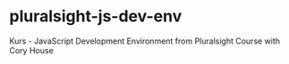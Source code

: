 # pluralsight-js-dev-env
Kurs - JavaScript Development Environment from Pluralsight Course with Cory House
